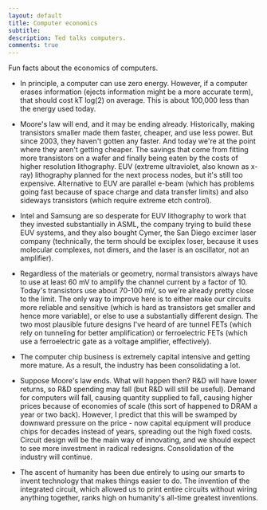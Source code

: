 ```yaml
---
layout: default
title: Computer economics
subtitle:
description: Ted talks computers.
comments: true
---
```


Fun facts about the economics of computers.

* In principle, a computer can use zero energy. However, if a computer erases information (ejects information might be a more accurate term), that should cost kT log(2) on average. This is about 100,000 less than the energy used today.

* Moore's law will end, and it may be ending already. Historically, making transistors smaller made them faster, cheaper, and use less power. But since 2003, they haven't gotten any faster. And today we're at the point where they aren't getting cheaper. The savings that come from fitting more transistors on a wafer and finally being eaten by the costs of higher resolution lithography. EUV (extreme ultraviolet, also known as x-ray) lithography planned for the next process nodes, but it's still too expensive. Alternative to EUV are parallel e-beam (which has problems going fast because of space charge and data transfer limits) and also sideways transistors (which require extreme etch control).

* Intel and Samsung are so desperate for EUV lithography to work that they invested substantially in ASML, the company trying to build these EUV systems, and they also bought Cymer, the San Diego excimer laser company (technically, the term should be exciplex loser, because it uses molecular complexes, not dimers, and the laser is an oscillator, not an amplifier).

* Regardless of the materials or geometry, normal transistors always have to use at least 60 mV to amplify the channel current by a factor of 10. Today's transistors use about 70-100 mV, so we're already pretty close to the limit. The only way to improve here is to either make our circuits more reliable and sensitive (which is hard as transistors get smaller and hence more variable), or else to use a substantially different design. The two most plausible future designs I've heard of are tunnel FETs (which rely on tunneling for better amplification) or ferroelectric FETs (which use a ferroelectric gate as a voltage amplifier, effectively).

* The computer chip business is extremely capital intensive and getting more mature. As a result, the industry has been consolidating a lot.

* Suppose Moore's law ends. What will happen then? R&D will have lower returns, so R&D spending may fall (but R&D will still be useful). Demand for computers will fall, causing quantity supplied to fall, causing higher prices because of economies of scale (this sort of happened to DRAM a year or two back). However, I predict that this will be swamped by downward pressure on the price - now capital equipment will produce chips for decades instead of years, spreading out the high fixed costs. Circuit design will be the main way of innovating, and we should expect to see more investment in radical redesigns. Consolidation of the industry will continue.

* The ascent of humanity has been due entirely to using our smarts to invent technology that makes things easier to do. The invention of the integrated circuit, which allowed us to print entire circuits without wiring anything together, ranks high on humanity's all-time greatest inventions.